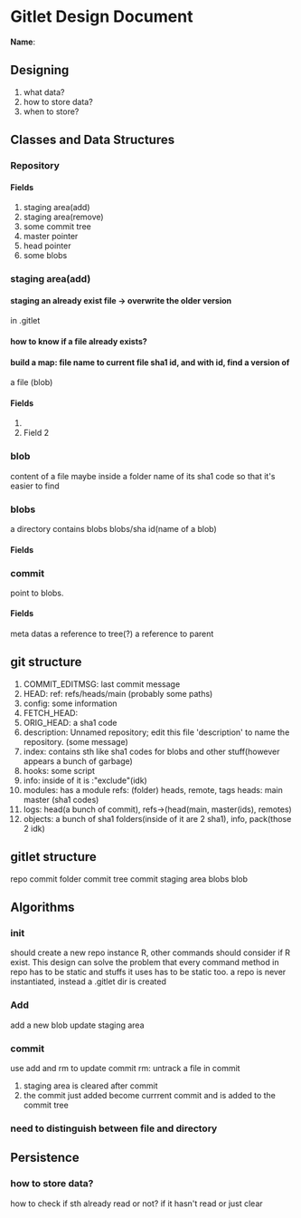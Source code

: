 # Gitlet Design Document

**Name**:
## Designing
1. what data?
2. how to store data?
3. when to store?

## Classes and Data Structures

### Repository

#### Fields

1. staging area(add)
2. staging area(remove)
3. some commit tree
4. master pointer
5. head pointer
6. some blobs


### staging area(add)
#### staging an already exist file -> overwrite the older version
in .gitlet
#### how to know if a file already exists?
#### build a map: file name to current file sha1 id, and with id, find a version of
a file (blob)

#### Fields

1. 
2. Field 2

### blob
content of a file
maybe inside a folder name of its sha1 code so that it's easier to find

### blobs
a directory contains blobs
blobs/sha id(name of a blob)
#### Fields

### commit
point to blobs.
#### Fields
meta datas
a reference to tree(?)
a reference to parent

## git structure
1. COMMIT_EDITMSG: last commit message
2. HEAD: ref: refs/heads/main (probably some paths)
3. config: some information
4. FETCH_HEAD:
5. ORIG_HEAD: a sha1 code
6. description: Unnamed repository; edit this file 'description' to name the repository.
(some message)
7. index: contains sth like sha1 codes for blobs and other stuff(however appears
a bunch of garbage)
8. hooks: some script
9. info: inside of it is :"exclude"(idk)
10. modules: has a module
refs: (folder) heads, remote, tags
    heads: main master (sha1 codes)
11. logs: head(a bunch of commit), refs->(head(main, master(ids), remotes)
12. objects: a bunch of sha1 folders(inside of it are 2 sha1), info, pack(those 2 idk)
## gitlet structure
repo
    commit folder
    commit tree
        commit
    staging area
    blobs
        blob
## Algorithms
### init 
should create a new repo instance R, other commands should consider if R exist. This design can solve the problem that every command method in repo has to be static and stuffs it uses has to be static too.
a repo is never instantiated, instead a .gitlet dir is created
### Add
add a new blob
update staging area
### commit
use add and rm to update commit
rm: untrack a file in commit
1. staging area is cleared after commit
2. the commit just added become currrent commit and is added to the commit tree
### need to distinguish between file and directory
## Persistence
### how to store data?
how to check if sth already read or not?
if it hasn't read or just clear


